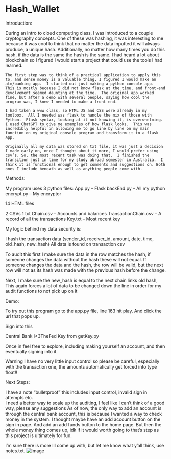# Hash_Wallet
Introduction:

During an intro to cloud computing class, I was introduced to a couple cryptography concepts.  One of these was hashing, it was interesting to me because it was cool to think that no matter the data inputted it will always produce, a unique hash.  Additionally, no matter how many times you do this hash, if the data is the same the hash is the same.  I had heard a lot about blockchain so I figured I would start a project that could use the tools I had learned. 

	The first step was to think of a practical application to apply this to, and sense money is a valuable thing, I figured I would make an atm/banking app.  I started out just making a python console app.  This is mostly because I did not know flask at the time, and front-end devolvement seemed daunting at the time.  The original app worked fine, but after a demo with several people, saying how cool the program was, I knew I needed to make a front end.

	I had taken a www class, so HTML JS and CSS were already in my toolbox.  All I needed was flask to handle the mix of those with Python.  Flask syntax, looking at it not knowing it, is overwhelming.  I used ChatGPT to give me examples of how flask looks.  This was incredibly helpful in allowing me to go line by line on my main function on my original console program and transform it to a flask app. 

	Originally all my data was stored on txt file, it was just a decision I made early on, once I thought about it more, I would prefer using csv’s. So, the most recent task was doing that.  I finished the transition just in time for my study abroad semester in Australia.  I think it is functional enough to get comments and suggestions on. Both ones I include beneath as well as anything people come with.


Methods:

My program uses 3 python files:
App.py – Flask 
backEnd.py – All my python
encrypt.py – My encryptor

14 HTML files

2 CSVs 1 txt
Chain.csv – Accounts and balances
TransactionChain.csv – A record of all the transactions
Key.txt – Most recent key

My logic behind my data security is:

I hash the transaction data (sender_id, receiver_id, amount, date, time, old_hash, new_hash)
All data is found on transaction csv

To audit this first I make sure the data in the row matches the hash, 
if someone changes the data without the hash these will not equal.
	If someone changes the data and the hash, the row will be valid, but the next row will 	not as its hash was made with the previous hash before the change.

Next, I make sure the new_hash is equal to the next chain links old hash,
This again forces a lot of data to be changed down the line in order for my audit functions to not pick up on it

Demo:

To try out this program go to the app.py file, line 163 hit play.  And click the url that pops up.

Sign into this 

Central
Bank
I<3TheFed
Key from getKey.py

Once in feel free to explore, including making yourself an account, and then eventually signing into it. 

Warning I have no very little input control so please be careful, especially with the transaction one, the amounts automatically get forced into type float!!

Next Steps:

I have a note “bulletproof” this includes input control, invalid sign in attempts etc.  
I need a better way to scale up the auditing, I feel like I can’t think of a good way, please any suggestions
As of now, the only way to add an account is through the central bank account, this is because I wanted a way to check money in the system.  I thought maybe have an add account button on the sign in page. And add an add funds button to the home page. But then the whole money thing comes up, idk if it would worth going to that’s step as this project is ultimately for fun.

I’m sure there is more Ill come up with, but let me know what y’all think, use notes.txt.
![image](https://user-images.githubusercontent.com/105388898/210686727-e0f13c3b-833c-4e79-8b32-f167d8926bfb.png)
